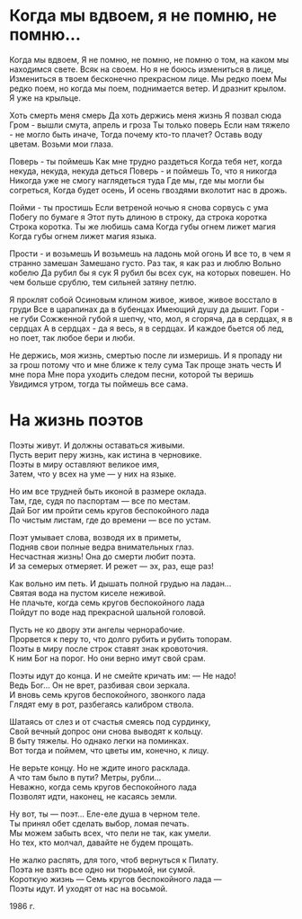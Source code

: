 # Когда мы вдвоем, я не помню, не помню...

Когда мы вдвоем,
Я не помню, не помню,
не помню о том, на каком мы находимся свете. 
Всяк на своем. Но я не боюсь измениться в лице, 
Измениться в твоем бесконечно прекрасном лице. 
Мы редко поем
Мы редко поем, но когда мы поем, поднимается ветер. 
И дразнит крылом. Я уже на крыльце. 

Хоть смерть меня смерь
Да хоть держись меня жизнь
Я позвал сюда Гром - вышли смута, апрель и гроза
Ты только поверь
Если нам тяжело - не могло быть иначе, 
Тогда почему кто-то плачет?
Оставь воду цветам. Возьми мои глаза. 

Поверь - ты поймешь
Как мне трудно раздеться
Когда тебя нет, когда некуда, некуда, некуда деться
Поверь - и поймешь
То, что я никогда
Никогда уже не смогу наглядеться туда
Где мы, где мы могли бы согреться, 
Когда будет осень, 
И осень гвоздями вколотит нас в дрожь. 

Пойми - ты простишь
Если ветреной ночью я снова сорвусь с ума
Побегу по бумаге я
Этот путь длиною в строку, да строка коротка
Строка коротка. 
Ты же любишь сама
Когда губы огнем лижет магия
Когда губы огнем лижет магия языка. 

Прости - и возьмешь
И возьмешь на ладонь мой огонь
И все то, в чем я странно замешан
Замешано густо. Раз так, я как раз и люблю
Вольно кобелю
Да рубил бы я сук
Я рубил бы всех сук, на которых повешен. 
Но чем больше срублю, тем сильней затяну петлю. 

Я проклят собой
Осиновым клином живое, живое, живое восстало в груди
Все в царапинах да в бубенцах
Имеющий душу да дышит. Гори - не губи
Сожженной губой
я шепчу, что, мол, я сгоряча, да в сердцах, я в сердцах
А в сердцах - да я весь, я в сердцах. 
И каждое бьется об лед, но поет, так любое бери и люби. 

Не держись, моя жизнь, 
смертью после ли измеришь. 
И я пропаду ни за грош
потому что и мне ближе к телу сума
Так проще знать честь
И мне пора
Мне пора уходить следом песни, которой ты веришь
Увидимся утром, тогда ты поймешь все сама.


# На жизнь поэтов

Поэты живут. И должны оставаться живыми.  
Пусть верит перу жизнь, как истина в черновике.  
Поэты в миру оставляют великое имя,  
Затем, что у всех на уме — у них на языке.

Но им все трудней быть иконой в размере оклада.  
Там, где, судя по паспортам — все по местам.  
Дай Бог им пройти семь кругов беспокойного лада  
По чистым листам, где до времени — все по устам.

Поэт умывает слова, возводя их в приметы,  
Подняв свои полные ведра внимательных глаз.  
Несчастная жизнь! Она до смерти любит поэта.  
И за семерых отмеряет. И режет — эх, раз, еще раз!

Как вольно им петь. И дышать полной грудью на ладан…  
Святая вода на пустом киселе неживой.  
Не плачьте, когда семь кругов беспокойного лада  
Пойдут по воде над прекрасной шальной головой.

Пусть не ко двору эти ангелы чернорабочие.  
Прорвется к перу то, что долго рубить и рубить топорам.  
Поэты в миру после строк ставят знак кровоточия.  
К ним Бог на порог. Но они верно имут свой срам.

Поэты идут до конца. И не смейте кричать им: — Не надо!  
Ведь Бог… Он не врет, разбивая свои зеркала.  
И вновь семь кругов беспокойного, звонкого лада  
Глядят ему в рот, разбегаясь калибром ствола.

Шатаясь от слез и от счастья смеясь под сурдинку,  
Свой вечный допрос они снова выводят к кольцу.  
В быту тяжелы. Но однако легки на поминках.  
Вот тогда и поймем, что цветы им, конечно, к лицу.

Не верьте концу. Но не ждите иного расклада.  
А что там было в пути? Метры, рубли…  
Неважно, когда семь кругов беспокойного лада  
Позволят идти, наконец, не касаясь земли.

Ну вот, ты — поэт… Еле-еле душа в черном теле.  
Ты принял обет сделать выбор, ломая печать.  
Мы можем забыть всех, что пели не так, как умели.  
Но тех, кто молчал, давайте не будем прощать.

Не жалко распять, для того, чтоб вернуться к Пилату.  
Поэта не взять все одно ни тюрьмой, ни сумой.  
Короткую жизнь — Семь кругов беспокойного лада —  
Поэты идут. И уходят от нас на восьмой.

1986 г.